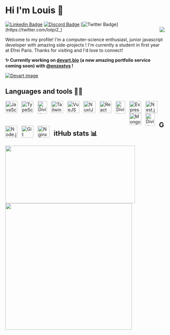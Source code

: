 # Hi I'm Louis 👋

[![Linkedin Badge](https://img.shields.io/badge/-Louis-blue?style=flat&logo=Linkedin&logoColor=white&link=https://www.linkedin.com/in/louis-champigneulle/)](https://www.linkedin.com/in/louis-champigneulle/)
[![Discord Badge](https://img.shields.io/badge/-@lotpi2_-7289da?logo=discord&logoColor=white&link=https://discordapp.com/users/197380579816112128)](https://discordapp.com/users/197380579816112128)
[![Twitter Badge](https://img.shields.io/badge/-@lotpi2_-1ca0f1?logo=twitter&logoColor=white&link=https://twitter.com/lotpi2_)](https://twitter.com/lotpi2_)
<img align=right src="https://komarev.com/ghpvc/?username=pilot22&&style=flat-square" align="center" />
<!-- [![Gmail Badge](https://img.shields.io/badge/-louis-c14438?style=flat&logo=Gmail&logoColor=white&link=mailto:louis@gmail.com)](mailto:louis@gmail.com)
[![Website Badge](https://img.shields.io/badge/-louis-47CCCC?style=flat&logo=Google-Chrome&logoColor=white&link=https://website)](https://website)   -->

Welcome to my profile! I'm a computer-science enthusiast, junior javascript developer with amazing side-projects ! I'm currently a student in first year at Efrei Paris. Thanks for visiting and I'd love to connect!

<b> ✨ Currently working on [devart.bio](https://devart.bio) (a new amazing portfolio service coming soon) with [@enzostvs](https://github.com/enzostvs) ! </b>

[![Devart image](https://huggingface.co/datasets/Devartbio/landing/resolve/main/home_metadata.png)](https://devart.bio)



## Languages and tools 👨‍💻
<img align="left" alt="JavaScript" width="38px" src="https://cdn.jsdelivr.net/gh/devicons/devicon/icons/javascript/javascript-original.svg" style="padding-right:10px;" />
<img align="left" alt="TypeScript" width="38px" src="https://cdn.jsdelivr.net/gh/devicons/devicon/icons/typescript/typescript-original.svg" style="padding-right:10px;" />
<img align="left" alt="Divider" height="40px" width="30px" src="https://www.iconbolt.com/iconsets/radix-icons/divider-vertical.svg" style="padding-right:10px;" />
<img align="left" alt="Tailwindcss" width="38px" src="https://cdn.jsdelivr.net/gh/devicons/devicon/icons/tailwindcss/tailwindcss-original.svg" style="padding-right:10px;" />
<img align="left" alt="VueJS" width="38px" src="https://cdn.jsdelivr.net/gh/devicons/devicon/icons/vuejs/vuejs-original.svg" style="padding-right:10px;" />
<img align="left" alt="NuxtJS" width="38px" src="https://cdn.jsdelivr.net/gh/devicons/devicon/icons/nuxtjs/nuxtjs-original.svg" style="padding-right:10px;" />
<img align="left" alt="React" width="38px" src="https://cdn.jsdelivr.net/gh/devicons/devicon/icons/react/react-original.svg" style="padding-right:10px;" />
<img align="left" alt="Divider" height="40px" width="30px" src="https://www.iconbolt.com/iconsets/radix-icons/divider-vertical.svg" style="padding-right:10px;" />
<img align="left" alt="Express.js" width="38px" src="https://cdn.jsdelivr.net/gh/devicons/devicon/icons/express/express-original.svg" style="padding-right:10px;" />
<img align="left" alt="Nest.js" width="38px" src="https://cdn.jsdelivr.net/gh/devicons/devicon/icons/nestjs/nestjs-original.svg" style="padding-right:10px;" />
<img align="left" alt="MongoDB" width="38px" src="https://cdn.jsdelivr.net/gh/devicons/devicon/icons/mongodb/mongodb-original.svg" style="padding-right:10px;" />
<img align="left" alt="Divider" height="40px" width="30px" src="https://www.iconbolt.com/iconsets/radix-icons/divider-vertical.svg" style="padding-right:10px;" />
<img align="left" alt="Node.js" width="38px" src="https://cdn.jsdelivr.net/gh/devicons/devicon/icons/nodejs/nodejs-original.svg" style="padding-right:10px;" />
<img align="left" alt="Git" width="38px" src="https://cdn.jsdelivr.net/gh/devicons/devicon/icons/git/git-original.svg" style="padding-right:10px;" />
<img align="left" alt="Nginx" width="38px" src="https://cdn.jsdelivr.net/gh/devicons/devicon/icons/nginx/nginx-original.svg" style="padding-right:10px;" />

<br/>  
<br/> 

## GitHub stats 📊  
<img src="https://github-readme-stats-neon-xi.vercel.app/api?username=pilot22&show_icons=true&count_private=true&hide_border=true&theme=dark" align="left" width="410px" height="182px" />
<img src="https://github-readme-streak-stats.herokuapp.com?user=pilot22&theme=dark&hide_border=true&card_width=430" width="400px" />
